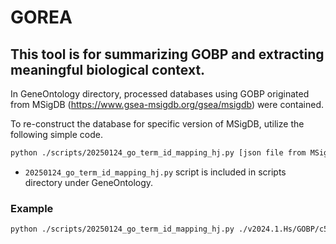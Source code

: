 # GOREA

## This tool is for summarizing GOBP and extracting meaningful biological context.

In GeneOntology directory, processed databases using GOBP originated from MSigDB (https://www.gsea-msigdb.org/gsea/msigdb) were contained.

To re-construct the database for specific version of MSigDB, utilize the following simple code. 

```bash
python ./scripts/20250124_go_term_id_mapping_hj.py [json file from MSigdb] [output file name]
```
- `20250124_go_term_id_mapping_hj.py` script is included in scripts directory under GeneOntology.

### Example
```bash
python ./scripts/20250124_go_term_id_mapping_hj.py ./v2024.1.Hs/GOBP/c5.go.bp.v2024.1.Hs.json ./v2024.1.Hs/GOBP/20250124_c5.go.bp.v2024.1.Hs.term.id_mapping_hj.txt
```
